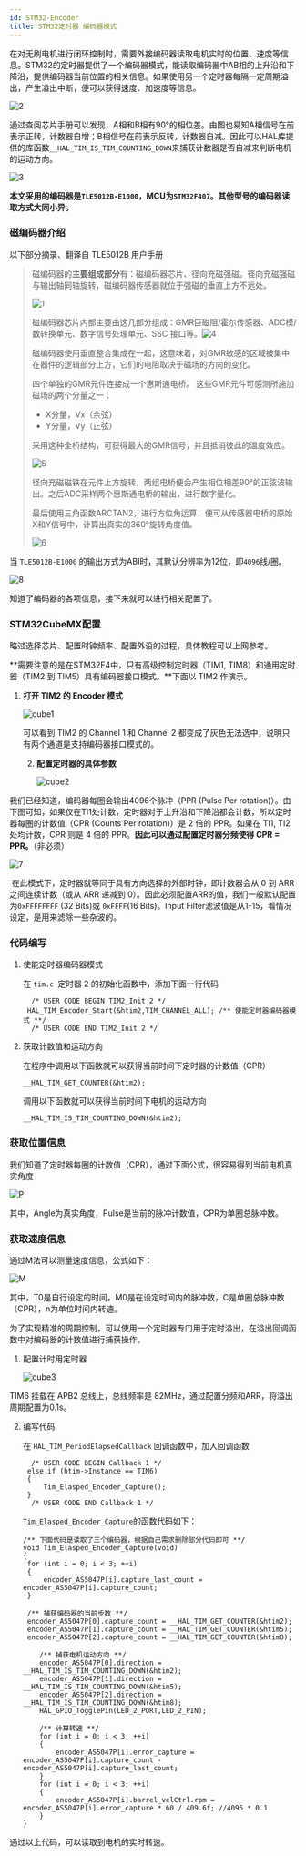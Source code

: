 ```yaml
---
id: STM32-Encoder
title: STM32定时器 编码器模式
---
```




在对无刷电机进行闭环控制时，需要外接编码器读取电机实时的位置、速度等信息。STM32的定时器提供了一个编码器模式，能读取编码器中AB相的上升沿和下降沿，提供编码器当前位置的相关信息。如果使用另一个定时器每隔一定周期溢出，产生溢出中断，便可以获得速度、加速度等信息。

![2](./assets/STM32-Encoder/2.jpg)

通过查阅芯片手册可以发现，A相和B相有90°的相位差。由图也易知A相信号在前表示正转，计数器自增；B相信号在前表示反转，计数器自减。因此可以HAL库提供的库函数`__HAL_TIM_IS_TIM_COUNTING_DOWN`来捕获计数器是否自减来判断电机的运动方向。

![3](./assets/STM32-Encoder/3.jpg)

**本文采用的编码器是`TLE5012B-E1000`，MCU为`STM32F407`。其他型号的编码器读取方式大同小异。**

### 磁编码器介绍

以下部分摘录、翻译自 TLE5012B 用户手册

> 磁编码器的**主要组成部分**有：磁编码器芯片、径向充磁强磁。径向充磁强磁与输出轴同轴旋转，磁编码器传感器就位于强磁的垂直上方不远处。
>
> ![1](./assets/STM32-Encoder/1.jpg)
>
> 
>
> 磁编码器芯片内部主要由这几部分组成：GMR巨磁阻/霍尔传感器、ADC模/数转换单元、数字信号处理单元、SSC 接口等。![4](./assets/STM32-Encoder/4.jpg)
>
> 磁编码器使用垂直整合集成在一起，这意味着，对GMR敏感的区域被集中在器件的逻辑部分上方，它们的电阻取决于磁场的方向的变化。
>
> 四个单独的GMR元件连接成一个惠斯通电桥。 这些GMR元件可感测所施加磁场的两个分量之一：
>
> - X分量，Vx（余弦）
> - Y分量，Vy（正弦）
>
> 采用这种全桥结构，可获得最大的GMR信号，并且抵消彼此的温度效应。
>
> ![5](./assets/STM32-Encoder/5.jpg)
>
> 径向充磁磁铁在元件上方旋转，两组电桥便会产生相位相差90°的正弦波输出。之后ADC采样两个惠斯通电桥的输出，进行数字量化。
>
> 最后使用三角函数ARCTAN2，进行方位角运算，便可从传感器电桥的原始X和Y信号中，计算出真实的360°旋转角度值。
>
> ![6](./assets/STM32-Encoder/6.jpg)

当 `TLE5012B-E1000` 的输出方式为ABI时，其默认分辨率为12位，即`4096`线/圈。

![8](./assets/STM32-Encoder/8.jpg)

知道了编码器的各项信息，接下来就可以进行相关配置了。

### STM32CubeMX配置

略过选择芯片、配置时钟频率、配置外设的过程，具体教程可以上网参考。

**需要注意的是在STM32F4中，只有高级控制定时器（TIM1, TIM8）和通用定时器（TIM2 到 TIM5）具有编码器接口模式。**下面以 TIM2 作演示。

1. **打开 TIM2 的 Encoder 模式**

   

   ![cube1](./assets/STM32-Encoder/cube1.jpg)

   可以看到 TIM2 的 Channel 1 和 Channel 2 都变成了灰色无法选中，说明只有两个通道是支持编码器接口模式的。

   2. **配置定时器的具体参数**

      ![cube2](./assets/STM32-Encoder/cube2.jpg)

      

我们已经知道，编码器每圈会输出4096个脉冲（PPR (Pulse Per rotation)）。由下图可知，如果仅在TI1处计数，定时器对于上升沿和下降沿都会计数，所以定时器每圈的计数值（CPR (Counts Per rotation)）是 2 倍的 PPR。如果在 TI1, TI2 处均计数，CPR 则是 4 倍的 PPR。**因此可以通过配置定时器分频使得 CPR = PPR。**（非必须）



![7](./assets/STM32-Encoder/7.jpg)



​        在此模式下，定时器就等同于具有方向选择的外部时钟，即计数器会从 0 到 ARR 之间连续计数（或从 ARR 递减到 0）。因此必须配置ARR的值，我们一般默认配置为`0xFFFFFFFF` (32 Bits)或 `0xFFFF`(16 Bits)。Input Filter滤波值是从1-15，看情况设定，是用来滤除一些杂波的。



### 代码编写

1. 使能定时器编码器模式

   在 `tim.c `定时器 2 的初始化函数中，添加下面一行代码

   ```
     /* USER CODE BEGIN TIM2_Init 2 */
   	HAL_TIM_Encoder_Start(&htim2,TIM_CHANNEL_ALL); /** 使能定时器编码器模式 **/
     /* USER CODE END TIM2_Init 2 */
   ```

2. 获取计数值和运动方向

   在程序中调用以下函数就可以获得当前时间下定时器的计数值（CPR）

   ```
   __HAL_TIM_GET_COUNTER(&htim2);
   ```

   调用以下函数就可以获得当前时间下电机的运动方向

   ```
   __HAL_TIM_IS_TIM_COUNTING_DOWN(&htim2);
   ```

   

### 获取位置信息

我们知道了定时器每圈的计数值（CPR），通过下面公式，很容易得到当前电机真实角度

![P](./assets/STM32-Encoder/P.jpg)

其中，Angle为真实角度，Pulse是当前的脉冲计数值，CPR为单圈总脉冲数。

### 获取速度信息

通过M法可以测量速度信息，公式如下：

![M](./assets/STM32-Encoder/M.png)

其中，T0是自行设定的时间，M0是在设定时间内的脉冲数，C是单圈总脉冲数（CPR），n为单位时间内转速。

为了实现精准的周期控制，可以使用一个定时器专门用于定时溢出，在溢出回调函数中对编码器的计数值进行捕获操作。

1. 配置计时用定时器

   

   ![cube3](./assets/STM32-Encoder/cube3.jpg)

TIM6 挂载在 APB2 总线上，总线频率是 82MHz，通过配置分频和ARR，将溢出周期配置为0.1s。

2. 编写代码

   在 `HAL_TIM_PeriodElapsedCallback` 回调函数中，加入回调函数

   ```
     /* USER CODE BEGIN Callback 1 */
   	else if (htim->Instance == TIM6)
   	{
   		Tim_Elasped_Encoder_Capture();
   	}
     /* USER CODE END Callback 1 */
   ```

   `Tim_Elasped_Encoder_Capture`的函数代码如下：

   ```
   /** 下面代码是读取了三个编码器，根据自己需求删除部分代码即可 **/
   void Tim_Elasped_Encoder_Capture(void)
   {
   	for (int i = 0; i < 3; ++i)
   	{
   		encoder_AS5047P[i].capture_last_count = encoder_AS5047P[i].capture_count;
   	}
   	
   	/** 捕获编码器的当前步数 **/
   	encoder_AS5047P[0].capture_count = __HAL_TIM_GET_COUNTER(&htim2);
   	encoder_AS5047P[1].capture_count = __HAL_TIM_GET_COUNTER(&htim5);
   	encoder_AS5047P[2].capture_count = __HAL_TIM_GET_COUNTER(&htim8);
   
       /** 捕获电机运动方向 **/
       encoder_AS5047P[0].direction = __HAL_TIM_IS_TIM_COUNTING_DOWN(&htim2);
       encoder_AS5047P[1].direction = __HAL_TIM_IS_TIM_COUNTING_DOWN(&htim5);
       encoder_AS5047P[2].direction = __HAL_TIM_IS_TIM_COUNTING_DOWN(&htim8);
       HAL_GPIO_TogglePin(LED_2_PORT,LED_2_PIN);
   
       /** 计算转速 **/
       for (int i = 0; i < 3; ++i)
       {
           encoder_AS5047P[i].error_capture = encoder_AS5047P[i].capture_count - encoder_AS5047P[i].capture_last_count;
       }
       for (int i = 0; i < 3; ++i)
       {
           encoder_AS5047P[i].barrel_velCtrl.rpm = encoder_AS5047P[i].error_capture * 60 / 409.6f; //4096 * 0.1
       }
   }
   ```

通过以上代码，可以读取到电机的实时转速。